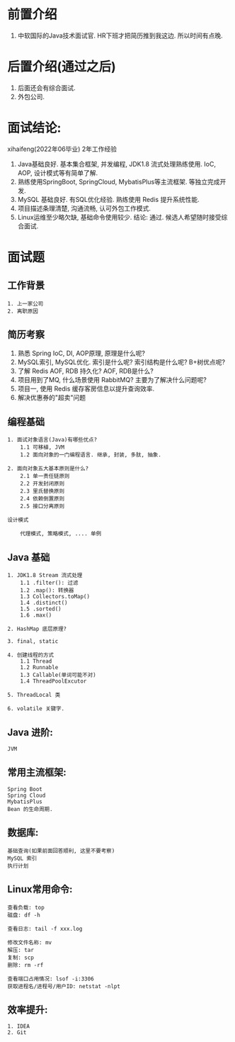 # 前置介绍
1. 中软国际的Java技术面试官. HR下班才把简历推到我这边. 所以时间有点晚.

# 后置介绍(通过之后)
1. 后面还会有综合面试.
2. 外包公司.

# 面试结论:
xihaifeng(2022年06毕业) 2年工作经验
1. Java基础良好. 基本集合框架, 并发编程, JDK1.8 流式处理熟练使用. IoC, AOP, 设计模式等有简单了解.
2. 熟练使用SpringBoot, SpringCloud, MybatisPlus等主流框架. 等独立完成开发.
3. MySQL 基础良好. 有SQL优化经验. 熟练使用 Redis 提升系统性能. 
4. 项目描述条理清楚, 沟通流畅, 认可外包工作模式.
5. Linux运维至少略欠缺, 基础命令使用较少. 
结论: 通过. 候选人希望随时接受综合面试.

# 面试题

## 工作背景

    1. 上一家公司
    2. 离职原因

## 简历考察

1. 熟悉 Spring IoC, DI, AOP原理, 原理是什么呢? 
2. MySQL索引, MySQL优化. 索引是什么呢? 索引结构是什么呢? B+树优点呢? 
3. 了解 Redis AOF, RDB 持久化? AOF, RDB是什么? 
4. 项目用到了MQ, 什么场景使用 RabbitMQ? 主要为了解决什么问题呢?  
5. 项目一, 使用 Redis 缓存客房信息以提升查询效率. 
6. 解决优惠券的"超卖"问题

## 编程基础
    
    1. 面试对象语言(Java)有哪些优点?
        1.1 可移植, JVM
        1.2 面向对象的一门编程语言. 继承, 封装, 多肽, 抽象.

    2. 面向对象五大基本原则是什么?
        2.1 单一责任链原则
        2.2 开发封闭原则
        2.3 里氏替换原则
        2.4 依赖倒置原则
        2.5 接口分离原则
    
    设计模式
    
        代理模式, 策略模式, .... 单例
    
## Java 基础
    
    1. JDK1.8 Stream 流式处理
        1.1 .filter(): 过滤
        1.2 .map(): 转换器
        1.3 Collectors.toMap()
        1.4 .distinct()
        1.5 .sorted()
        1.6 .max()

    2. HashMap 底层原理?

    3. final, static

    4. 创建线程的方式
        1.1 Thread
        1.2 Runnable
        1.3 Callable(单词可能不对)
        1.4 ThreadPoolExcutor

    5. ThreadLocal 类

    6. volatile 关键字.
    
## Java 进阶:

    JVM
    
##  常用主流框架:

    Spring Boot
    Spring Cloud
    MybatisPlus
    Bean 的生命周期.
    
## 数据库:
    
    基础查询(如果前面回答顺利, 这里不要考察)
    MySQL 索引
    执行计划

## Linux常用命令:
    
    查看负载: top
    磁盘: df -h

    查看日志: tail -f xxx.log

    修改文件名称: mv
    解压: tar
    复制: scp
    删除: rm -rf

    查看端口占用情况: lsof -i:3306
    获取进程名/进程号/用户ID: netstat -nlpt

## 效率提升:

    1. IDEA
    2. Git
    
    
    
    
    
